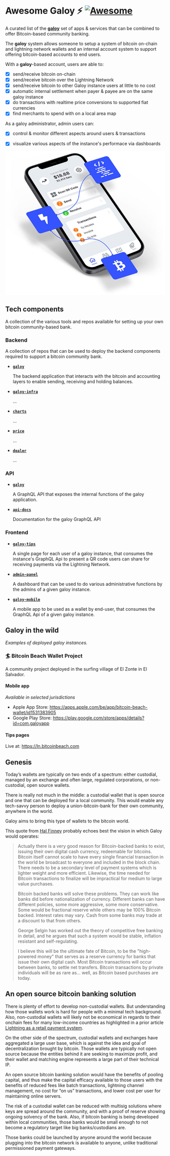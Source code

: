 # Awesome Galoy ⚡ [![Awesome](https://awesome.re/badge-flat.svg)](https://awesome.re)

A curated list of the [**galoy**](https://galoy.io/) set of apps & services that can be combined to offer Bitcoin-based community banking.

The **galoy** system allows someone to setup a system of bitcoin on-chain and lightning network wallets and an internal account system to support offering bitcoin-based accounts to end users.

With a **galoy**-based account, users are able to:
- [x] send/receive bitcoin on-chain
- [x] send/receive bitcoin over the Lightning Network
- [x] send/receive bitcoin to other Galoy instance users at little to no cost
- [x] automatic internal settlement when payer & payee are on the same galoy instance
- [x] do transactions with realtime price conversions to supported fiat currencies
- [x] find merchants to spend with on a local area map

As a galoy administrator, admin users can:
- [x] control & monitor different aspects around users & transactions
- [x] visualize various aspects of the instance's performace via dashboards


![Image of community banking](images/home-image-03.jpg)


## Tech components

A collection of the various tools and repos available for setting up your own bitcoin community-based bank.

### Backend

A collection of repos that can be used to deploy the backend components required to support a bitcoin community bank.

- [**`galoy`**](https://github.com/GaloyMoney/galoy)


  The backend application that interacts with the bitcoin and accounting layers to enable sending, receiving and holding balances.

- [**`galoy-infra`**](https://github.com/GaloyMoney/galoy-infra)

  ...

- [**`charts`**](https://github.com/GaloyMoney/charts)

  ...

- [**`price`**](https://github.com/GaloyMoney/price)

  ...

- [**`dealer`**](https://github.com/GaloyMoney/dealer)

  ...

### API
- [**`galoy`**](https://github.com/GaloyMoney/galoy)

  A GraphQL API that exposes the internal functions 
  of the galoy application.

- [**`api-docs`**](https://github.com/GaloyMoney/api-docs)

  Documentation for the galoy GraphQL API

### Frontend
- [**`galoy-tips`**](https://github.com/GaloyMoney/galoy-tips)

  A single page for each user of a galoy instance, that consumes the instance's GraphQL Api to present a QR code users can share for receiving payments via the Lightning Network. 

- [**`admin-panel`**](https://github.com/GaloyMoney/admin-panel)

  A dashboard that can be used to do various administrative functions by the admins of a given galoy instance.

- [**`galoy-mobile`**](https://github.com/GaloyMoney/galoy-mobile)

  A mobile app to be used as a wallet by end-user, that consumes the GraphQL Api of a given galoy instance.


## Galoy in the wild

_Examples of deployed galoy instances._

### 🏄 Bitcoin Beach Wallet Project

A community project deployed in the surfing village of El Zonte in El Salvador.

#### Mobile app
_Available in selected jurisdictions_
- Apple App Store: https://apps.apple.com/be/app/bitcoin-beach-wallet/id1531383905
- Google Play Store: https://play.google.com/store/apps/details?id=com.galoyapp

#### Tips pages
Live at: https://ln.bitcoinbeach.com

## Genesis

Today’s wallets are typically on two ends of a spectrum: either custodial, managed by an exchange and often large, regulated corporations, or non-custodial, open source wallets.

There is really not much in the middle: a custodial wallet that is open source and one that can be deployed for a local community. This would enable any tech-savvy person to deploy a union-bitcoin-bank for their own community, anywhere in the world.

Galoy aims to bring this type of wallets to the bitcoin world.

This quote from [Hal Finney](https://bitcointalk.org/index.php?topic=2500.msg34211#msg34211) probably echoes best the vision in which Galoy would operates:

> Actually there is a very good reason for Bitcoin-backed banks to exist, issuing their own digital cash currency, redeemable for bitcoins. Bitcoin itself cannot scale to have every single financial transaction in the world be broadcast to everyone and included in the block chain. There needs to be a secondary level of payment systems which is lighter weight and more efficient. Likewise, the time needed for Bitcoin transactions to finalize will be impractical for medium to large value purchases.
>
> Bitcoin backed banks will solve these problems. They can work like banks did before nationalization of currency. Different banks can have different policies, some more aggressive, some more conservative. Some would be fractional reserve while others may be 100% Bitcoin backed. Interest rates may vary. Cash from some banks may trade at a discount to that from others.
>
> George Selgin has worked out the theory of competitive free banking in detail, and he argues that such a system would be stable, inflation resistant and self-regulating.
>
> I believe this will be the ultimate fate of Bitcoin, to be the "high-powered money" that serves as a reserve currency for banks that issue their own digital cash. Most Bitcoin transactions will occur between banks, to settle net transfers. Bitcoin transactions by private individuals will be as rare as... well, as Bitcoin based purchases are today.

## An open source bitcoin banking solution

There is plenty of effort to develop non-custodial wallets. But understanding how those wallets work is hard for people with a minimal tech background. Also, non-custodial wallets will likely not be economical in regards to their onchain fees for many low-income countries as highlighted in a prior article [Lightning as a retail payment system](https://medium.com/galoymoney/lightning-as-a-retail-payment-system-part-1-7463c46342ef).

On the other side of the spectrum, custodial wallets and exchanges have aggregated a large user base, which is against the idea and goal of decentralization brought by bitcoin. Those wallets are typically not open source because the entities behind it are seeking to maximize profit, and their wallet and matching engine represents a large part of their technical IP.

An open source bitcoin banking solution would have the benefits of pooling capital, and thus make the capital efficacy available to those users with the benefits of reduced fees like batch transactions, lightning channel management, no cost for “on us” transactions, and lower cost per user for maintaining online servers.

The risk of a custodial wallet can be reduced with multisig solutions where keys are spread around the community, and with a proof of reserve showing ongoing solvency of the bank. Also, if bitcoin banking is being developed within local communities, those banks would be small enough to not become a regulatory target like big banks/custodians are.

Those banks could be launched by anyone around the world because plugging into the bitcoin network is available to anyone, unlike traditional permissioned payment gateways.
